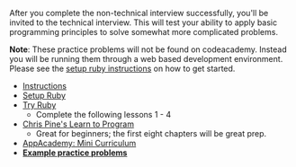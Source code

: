 After you complete the non-technical interview successfully, you'll be
invited to the technical interview. This will test your
ability to apply basic programming principles to solve somewhat more
complicated problems.

**Note**: These practice problems will not be found on codeacademy. Instead you
will be running them through a web based development environment. Please see the
[setup ruby instructions][setup] on how to get started.

* [Instructions][instructions]
* [Setup Ruby][setup]
* [Try Ruby][tryruby]
  * Complete the following lessons 1 - 4
* [Chris Pine's Learn to Program][chris-pine]
    * Great for beginners; the first eight chapters will be great prep.
* [AppAcademy: Mini Curriculum][mini-curriculum]
* **[Example practice problems][practice-problems]**

[instructions]: ./instructions
[setup]: ../technical-interview-1/setup
[tryruby]: https://www.codeschool.com/courses/try-ruby
[chris-pine]: https://pine.fm/LearnToProgram/
[mini-curriculum]: ../../mini-curriculum
[practice-problems]: ./practice-problems
